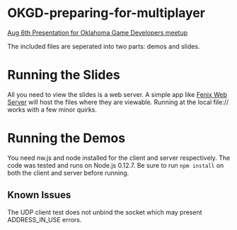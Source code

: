 # OKGD-preparing-for-multiplayer
[Aug 6th Presentation for Oklahoma Game Developers meetup](http://www.meetup.com/Oklahoma-Game-Developers/events/224288063/)

The included files are seperated into two parts: demos and slides.


Running the Slides
==================
All you need to view the slides is a web server. A simple app like [Fenix Web Server](http://fenixwebserver.com/) will host the files where they are viewable. Running at the local file:// works with a few minor quirks.

Running the Demos
=================
You need nw.js and node installed for the client and server respectively. The code was tested and runs on Node.js 0.12.7. Be sure to run `npm install` on both the client and server before running.

Known Issues
------------
The UDP client test does not unbind the socket which may present ADDRESS_IN_USE errors.
